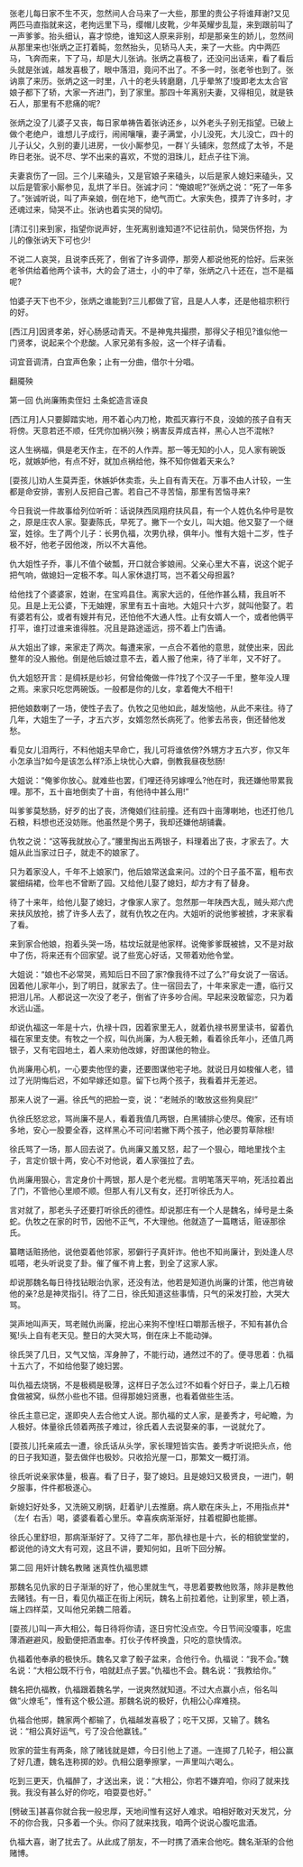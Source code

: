 <!-- { "loadSidebar": true } -->
张老儿每日家不生不灭，忽然间人合马来了一大些，那里的贵公子将谁拜谢?又见两匹马直指就来这，老拘远里下马，缨帽儿皮靴，少年英耀步乱踅，来到跟前叫了一声爹爹。抬头细认，喜才惊绝，谁知这人原来非别，却是那亲生的娇儿，忽然间从那里来也!张炳之正打着盹，忽然抬头，见轿马人夫，来了一大些。内中两匹马，飞奔而来，下了马，却是大儿张讷。张炳之喜极了，还没问出话来，看了看后头就是张诚，越发喜极了，眼中落泪，竟问不出了。不多一时，张老爷也到了。张讷禀了来历。张炳之这一时里，八十的老头转磨磨，几乎晕煞了!旋即老太太合官娘子都下了轿，大家一齐进门，到了家里。那四十年离别夫妻，又得相见，就是铁石人，那里有不悲痛的呢?

张炳之没了儿婆子又丧，每日家单祷告着张讷还乡，以外老头子别无指望。已破上做个老绝户，谁想儿子成行，闹闹嚷嚷，妻子满堂，小儿没死，大儿没亡，四十的儿子认父，久别的妻儿进房，一伙小厮参见，一群丫头铺床，忽然成了太爷，不是昨日老张。说不尽、学不出来的喜欢，不觉的泪珠儿，赶点子往下淌。

夫妻哀伤了一回。三个儿来磕头，又是官娘子来磕头，以后是家人媳妇来磕头，又以后是管家小厮参见，乱烘了半日。张诚才问：“俺娘呢?”张炳之说：“死了一年多了。”张诚听说，叫了声亲娘，倒在地下，绝气而亡。大家失色，摸弄了许多时，才还魂过来，恸哭不止。张讷也着实哭的恸切。

[清江引]来到家，指望你说声好，生死离别谁知道?不记往前仇，恸哭伤怀抱，为儿的像张讷天下可也少!

不说二人哀哭，且说李氏死了，倒省了许多调停，那旁人都说他死的恰好。后来张老爷供给着他两个读书，大的会了进士，小的中了举，张炳之八十还在，岂不是福呢?

怕婆子天下也不少，张炳之谁能到?三儿都做了官，且是人人孝，还是他祖宗积行的好。

[西江月]因贤孝弟，好心肠感动青天。不是神鬼共撮攒，那得父子相见?谁似他一门贤孝，说起来个个悲酸。人家兄弟有多般，这一个样子请看。

词宜音调清，白宜声色象；止有一分曲，借尔十分唱。



翻魇殃



第一回  仇尚廉贿卖侄妇  土条蛇造言诬良

[西江月]人只要脚踏实地，用不着心内刀枪，欺孤灭寡行不良，没娘的孩子自有天将傍。天意若还不顺，任凭你加祸兴殃；祸害反弄成吉祥，黑心人岂不混帐?

这人生祸福，俱是老天作主，在不的人作弄。那一等无知的小人，见人家有碗饭吃，就嫉妒他，有点不好，就加点祸给他，殊不知你做着天来么?

[耍孩儿]劝人生莫弄歪，休嫉妒休卖乖，头上自有青天在。万事不由人计较，一生都是命安排，害别人反把自己害。若自己不寻苦恼，那里有苦恼寻来?

今日我说一件故事给列位听听：话说陕西凤翔府扶风县，有一个人姓仇名仲号是牧之，原是庄农人家。娶妻陈氏，早死了。撇下一个女儿，叫大姐。他又娶了一个继室，姓徐。生了两个儿子：长男仇福，次男仇禄，俱年小。惟有大姐十二岁，性子极不好，他老子因他泼，所以不大喜他。

仇大姐性子乔，事儿不值个破瓢，开口就合爹娘闹。父亲心里大不喜，说这个妮子把气响，做媳妇一定极不孝。叫人家休退打骂，岂不着父母担嚣?

给他找了个婆婆家，姓谢，在宝鸡县住。离家大远的，任他作甚么精，我且听不见。且是上无公婆，下无妯娌，家里有五十亩地。大姐只十六岁，就叫他娶了。若有婆若有公，或者有嫂并有兄，还怕他不大通人性。止有女婿人一个，或者他俩平打平，谁打过谁来谁得胜。况且是路途遥远，捞不着上门告诵。

从大姐出了嫁，来家走了两次。每遭来家，一点合不着他的意思，就使出来，因此整年的没人搬他。倒是他后娘过意不去，着人搬了他来，待了半年，又不好了。

仇大姐怒开言：是绸袄是纱衫，何曾给俺做一件?找了个汉子一千里，整年没人理之焉。来家只吃您两碗饭。一般都是你的儿女，拿着俺大不相干!

把他娘数喇了一场，使性子去了。仇牧之见他如此，越发恼他，从此不来往。待了几年，大姐生了一子，才五六岁，女婿忽然长病死了。他爹去吊丧，倒还替他发愁。

看见女儿泪两行，不料他姐夫早命亡，我儿可将谁依傍?外甥方才五六岁，你又年小怎承当?如今是该怎么样?添上块忧心大癖，倒教我昼夜愁肠!

大姐说：“俺爹你放心。就难些也罢，们哩还待另嫁哩么?他在时，我还嫌他带累我哩。那不，五十亩地倒卖了十亩，有他待中甚么用!”

叫爹爹莫愁肠，好歹的出了丧，济俺娘们往前撞。还有四十亩薄喇地，也还打他几石粮，料想也还没妨账。他虽然是个男子，我却还嫌他胡铺囊。

仇牧之说：“这等我就放心了。”腰里掏出五两银子，料理着出了丧，才家去了。大姐从此当家过日子，就走不的娘家了。

只为着家没人，千年不上娘家门，他后娘常送盒来问。过的个日子虽不富，粗布衣裳细绢裙，俭年也不曾断了园。又给他儿娶了媳妇，却方才有了替身。

待了十来年，给他儿娶了媳妇，才像家人家了。忽然那一年陕西大乱，贼头郑六虎来扶风放抢，掳了许多人去了，就有仇牧之在内。大姐听的说他爹被掳，才来家看了看。

来到家合他娘，抱着头哭一场，枯坟坛就是他家样。说俺爹爹既被掳，又不是对敌中了伤，将来还有个回家望。说了些宽心好话，又带着劝他令堂。

大姐说：“娘也不必常哭，焉知后日不回了家?像我待不过了么?”母女说了一宿话。因着他儿家年小，到了明日，就家去了。住一宿回去了，十年来家走一遭，临行又把泪儿吊。人都说这一次没了老子，倒省了许多吵合闹。早起来没敢留恋，只为着水远山遥。

却说仇福这一年是十六，仇禄十四，因着家里无人，就着仇禄书房里读书，留着仇福在家里支使。有牧之一个叔，叫仇尚廉，为人极无赖，看着徐氏年小，还值几两银子，又有宅园地土，着人来劝他改嫁，好图谋他的物业。

仇尚廉用心机，一心要卖他侄的妻，还要图谋他宅子地。就说日月如梭催人老，错过了光阴悔后迟，不如早嫁还如意。留下乜两个孩子，我看着并无差迟。

那来人说了一遍。徐氏气的把脸一变，说：“老贼杀的!敢放这些狗臭屁!”

仇徐氏怒忿忿，骂尚廉不是人，看着我值几两银，白黑铺排心使尽。俺家，还有顷多地，安心一股要全吞，这样黑心不可问!若撇下两个孩子，他必要剪草除根!

徐氏骂了一场，那人回去说了。仇尚廉又羞又怒，起了一个狠心，暗地里找个主子，言定价银十两，安心不对他说，着人家强拉了去。

仇尚廉用狠心，言定身价十两银，那人是个老光棍。言明笔落天平响，死活拉着出了门，不管他心里顺不顺。但那人有儿又有女，还打听徐氏为人。

言对就了，那老头子还要打听徐氏的德性。却说那庄有一个人是魏名，绰号是土条蛇。仇牧之在家的时节，因他不正气，不大理他。他就造了一篇瞎话，赃诬那徐氏。

纂瞎话赃扬他，说他耍着他邻家，邪僻行子真奸诈。他也不知尚廉计，到处逢人尽呱嗒，老头听说变了卦。催了催不肯上套，到全了这家人家。

却说那魏名每日待找钻眼治仇家，还没有法，他若是知道仇尚廉的计策，他岂肯破他的亲?总是神灵指引。待了二日，徐氏知道这些事情，只气的采发打脸，大哭大骂。

哭声地叫声天，骂老贼仇尚廉，挖出心来狗不惶!枉口嚼那舌根子，不知有甚仇合冤!头上自有老天见。整日的大哭大骂，倒在床上不能动弹。

徐氏哭了几日，又气又恼，浑身肿了，不能行动，通然过不的了。便寻思着：仇福十五六了，不如给他娶了媳妇罢。

叫仇福去烧锅，不是极稠是极薄，这样日子怎么过?不如看个好日子，粜上几石粮食做被窝，纵然小些也不错。但得那媳妇贤惠，也看着做些生活。

徐氏主意已定，遂即央人去合他丈人说。那仇福的丈人家，是姜秀才，号屺瞻，为人极好。体量徐氏领着两孩子难过，徐氏着人去说娶亲的事，一说就允了。

[耍孩儿]托亲戚去一遭，徐氏话从头学，家长理短皆实告。姜秀才听说把头点，他的日子我知道，娶去做伴也极妙。只收拾光屋一口，那繁文一概打消。

徐氏听说亲家体量，极喜。看了日子，娶了媳妇。且是媳妇又极贤良，一进门，朝夕服事，件件都极遂心。

新媳妇好处多，又洗碗又刷锅，赶着驴儿去推磨。病人歇在床头上，不用指点并*（左亻右舌）喝，婆婆看着心里乐。幸喜疾病渐渐好，拄着棍脚也能挪。

徐氏心里舒坦，那病渐渐好了。又待了二年，那仇禄也是十六，长的相貌堂堂的，都说他的诗文大有可观，这且不讲，要知何如，且听下回分解。

第二回  用奸计魏名教赌  迷真性仇福思嫖

那魏名见仇家的日子渐渐的好了，他心里就生气，寻思着要教他败落，除非是教他去赌钱。有一日，看见仇福正在街上闲玩，魏名上前拉着他，让到家里，顿上酒，端上四样菜，又叫他兄弟魏二陪着。

[耍孩儿)叫一声大相公，每日待将你请，逐日穷忙没点空。今日节间没嗄事，吃盅薄酒避避风，殷勤便把酒盅奉。打伙子传杯换盏，只吃的意快情浓。

仇福着他奉承的极快乐。魏名又拿了骰子盆来，合他行令。仇福说：“我不会。”魏名说：“大相公既不行令，咱就赶点子罢。”仇福也不会。魏名说：“我教给你。”

魏名把仇福教，仇福跟着魏名学，一说爽然就知道。不过大点赢小点，俗名叫做“火燎毛”，惟有这个极公道。那魏名说的极好，仇相公心痒难挠。

仇福合他掷，魏家两个都输了，仇福越发喜极了；吃干又掷，又输了。魏名说：“相公真好运气，亏了没合他赢钱。”

败家的营生有两条，除了赌钱就是嫖，今日引他上了道。一连掷了几轮子，相公赢了好几遭，魏名连称掷的妙。仇相公磨拳擦掌，一声里叫六喝么。

吃到三更天，仇福醉了，才送出来，说：“大相公，你若不嫌弃咱，你闷了就来找我。我没有甚么好的你吃，咱耍耍也好。”

[劈破玉]甚喜你就合我一般忠厚，天地间惟有这好人难求。咱相好敢对天发咒，分不的你合我，只多着一个头。你闷了就来找我，咱两个说说心腹吃盅酒。

仇福大喜，谢了扰去了。从此成了朋友，不一时携了酒来合他吃。魏名渐渐的合他赌博。

